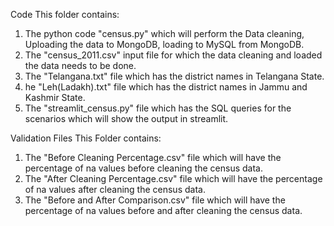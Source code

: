 Code
This folder contains:
1. The python code "census.py" which will perform the Data cleaning, Uploading the data to MongoDB, loading to MySQL from MongoDB.
2. The "census_2011.csv" input file for which the data cleaning and loaded the data needs to be done.
3. The "Telangana.txt" file which has the district names in Telangana State.
4. he "Leh(Ladakh).txt" file which has the district names in Jammu and Kashmir State.
5. The "streamlit_census.py" file which has the SQL queries for the scenarios which will show the output in streamlit.

Validation Files
This Folder contains:
1. The "Before Cleaning Percentage.csv" file which will have the percentage of na values before cleaning the census data.
2. The "After Cleaning Percentage.csv" file which will have the percentage of na values after cleaning the census data.
2. The "Before and After Comparison.csv" file which will have the percentage of na values before and after cleaning the census data.